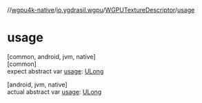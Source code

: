 //[wgpu4k-native](../../../index.md)/[io.ygdrasil.wgpu](../index.md)/[WGPUTextureDescriptor](index.md)/[usage](usage.md)

# usage

[common, android, jvm, native]\
[common]\
expect abstract var [usage](usage.md): [ULong](https://kotlinlang.org/api/core/kotlin-stdlib/kotlin/-u-long/index.html)

[android, jvm, native]\
actual abstract var [usage](usage.md): [ULong](https://kotlinlang.org/api/core/kotlin-stdlib/kotlin/-u-long/index.html)